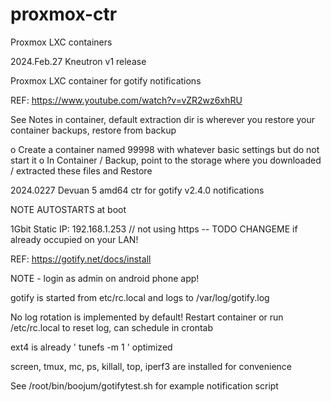 # proxmox-ctr
Proxmox LXC containers

2024.Feb.27 Kneutron v1 release

Proxmox LXC container for gotify notifications

REF: https://www.youtube.com/watch?v=vZR2wz6xhRU

See Notes in container, default extraction dir is wherever you restore your container backups, restore from backup

o Create a container named 99998 with whatever basic settings but do not start it
o In Container / Backup, point to the storage where you downloaded / extracted these files and Restore

2024.0227 Devuan 5 amd64 ctr for gotify v2.4.0 notifications

NOTE AUTOSTARTS at boot

1Gbit Static IP: 192.168.1.253 // not using https -- TODO CHANGEME if already occupied on your LAN!

REF: https://gotify.net/docs/install

NOTE - login as admin on android phone app!

gotify is started from etc/rc.local and logs to /var/log/gotify.log

No log rotation is implemented by default! Restart container or run /etc/rc.local to reset log, can schedule in crontab

ext4 is already ' tunefs -m 1 ' optimized

screen, tmux, mc, ps, killall, top, iperf3 are installed for convenience

See /root/bin/boojum/gotifytest.sh for example notification script
